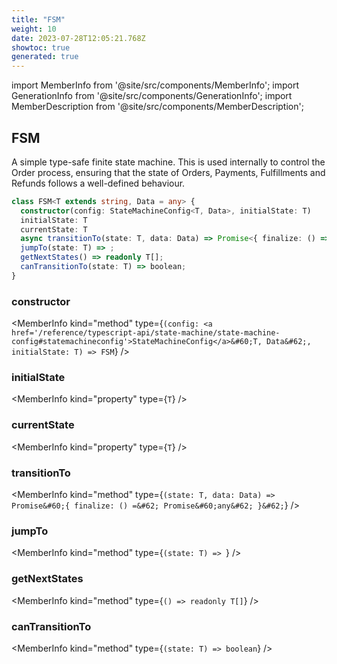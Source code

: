 ```yaml
---
title: "FSM"
weight: 10
date: 2023-07-28T12:05:21.768Z
showtoc: true
generated: true
---
```

<!-- This file was generated from the Vendure source. Do not modify. Instead, re-run the "docs:build" script -->
import MemberInfo from '@site/src/components/MemberInfo';
import GenerationInfo from '@site/src/components/GenerationInfo';
import MemberDescription from '@site/src/components/MemberDescription';


## FSM

<GenerationInfo sourceFile="packages/core/src/common/finite-state-machine/finite-state-machine.ts" sourceLine="12" packageName="@vendure/core" />

A simple type-safe finite state machine. This is used internally to control the Order process, ensuring that
the state of Orders, Payments, Fulfillments and Refunds follows a well-defined behaviour.

```ts title="Signature"
class FSM<T extends string, Data = any> {
  constructor(config: StateMachineConfig<T, Data>, initialState: T)
  initialState: T
  currentState: T
  async transitionTo(state: T, data: Data) => Promise<{ finalize: () => Promise<any> }>;
  jumpTo(state: T) => ;
  getNextStates() => readonly T[];
  canTransitionTo(state: T) => boolean;
}
```

<div className="members-wrapper">

### constructor

<MemberInfo kind="method" type={`(config: <a href='/reference/typescript-api/state-machine/state-machine-config#statemachineconfig'>StateMachineConfig</a>&#60;T, Data&#62;, initialState: T) => FSM`}   />


### initialState

<MemberInfo kind="property" type={`T`}   />


### currentState

<MemberInfo kind="property" type={`T`}   />


### transitionTo

<MemberInfo kind="method" type={`(state: T, data: Data) => Promise&#60;{ finalize: () =&#62; Promise&#60;any&#62; }&#62;`}   />


### jumpTo

<MemberInfo kind="method" type={`(state: T) => `}   />


### getNextStates

<MemberInfo kind="method" type={`() => readonly T[]`}   />


### canTransitionTo

<MemberInfo kind="method" type={`(state: T) => boolean`}   />




</div>
